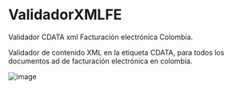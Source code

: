 # ValidadorXMLFE
Validador CDATA xml Facturación electrónica Colombia.

Validador de contenido XML en la etiqueta CDATA, para todos los documentos ad de facturación electrónica en colombia.

![image](https://github.com/fredyfrg/ValidadorXMLFE/assets/66397111/59fb37fd-23bc-4db5-84e4-a9a7df2da51b)

